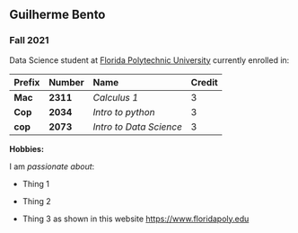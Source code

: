 ## Guilherme Bento

### Fall 2021 

Data Science student at [Florida Polytechnic University](https://www.floridapoly.edu) currently enrolled in: 

|Prefix |Number  |Name                          |Credit|
|:------|:-------|:-----------------------------|:-----|
|**Mac**|**2311**| _Calculus_ _1_               |3     |
|**Cop**|**2034**| _Intro_ _to_ _python_        |3     |
|**cop**|**2073**| _Intro_ _to_ _Data_ _Science_|3     |
**Hobbies:**

I am _passionate about_: 

- Thing 1

- Thing 2

- Thing 3 as shown in this website <https://www.floridapoly.edu>  
